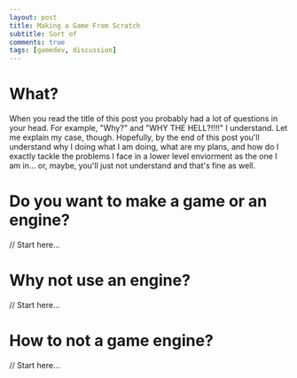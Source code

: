 ```yaml
---
layout: post
title: Making a Game From Scratch
subtitle: Sort of
comments: true
tags: [gamedev, discussion]
---
```


# What?
When you read the title of this post you probably had a lot of questions in your head. For example, "Why?" and "WHY THE HELL?!!!!"
I understand. Let me explain my case, though. Hopefully, by the end of this post you'll understand why I doing what I am doing, what
are my plans, and how do I exactly tackle the problems I face in a lower level enviorment as the one I am in... or, maybe, you'll 
just not understand and that's fine as well.

# Do you want to make a game or an engine?
// Start here...

# Why not use an engine?
// Start here...

# How to not a game engine?
// Start here...

